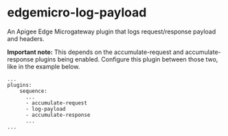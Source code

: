 # edgemicro-log-payload
An Apigee Edge Microgateway plugin that logs request/response payload and headers.

**Important note:** This depends on the accumulate-request and accumulate-response plugins being enabled.
Configure this plugin between those two, like in the example below.

```
...
plugins:
    sequence:
      ...
      - accumulate-request
      - log-payload
      - accumulate-response
      ...
...
```
